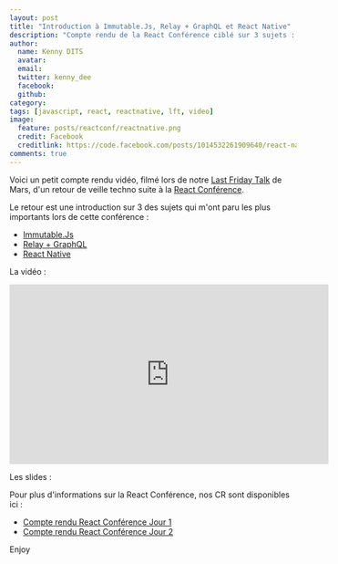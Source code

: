 ```yaml
---
layout: post
title: "Introduction à Immutable.Js, Relay + GraphQL et React Native"
description: "Compte rendu de la React Conférence ciblé sur 3 sujets : Immutable.Js, Relay + GraphQL et React Native"
author:
  name: Kenny DITS
  avatar:
  email:
  twitter: kenny_dee
  facebook:
  github:
category:
tags: [javascript, react, reactnative, lft, video]
image:
  feature: posts/reactconf/reactnative.png
  credit: Facebook
  creditlink: https://code.facebook.com/posts/1014532261909640/react-native-bringing-modern-web-techniques-to-mobile/
comments: true
---
```

Voici un petit compte rendu vidéo, filmé lors de notre [Last Friday Talk](http://tech.m6web.fr/organiser-des-conferences-technique-en-interne/) de Mars, d'un retour de veille techno suite à la [React Conférence](http://conf.reactjs.com/).

Le retour est une introduction sur 3 des sujets qui m'ont paru les plus importants lors de cette conférence :

* <a href='javascript:;' id='sn1-button'>Immutable.Js</a>
* <a href='javascript:;' id='sn2-button'>Relay + GraphQL</a>
* <a href='javascript:;' id='sn3-button'>React Native</a>

La vidéo :

<iframe id='playerVideo' width="560" height="315" src="https://www.youtube.com/embed/-TjG0nMbQ2k?enablejsapi=1&html5=1" frameborder="0" allowfullscreen></iframe>

Les slides :

<script async class="speakerdeck-embed" data-id="67994df555e64b37b04a49fddacccc6d" data-ratio="1.77777777777778" src="//speakerdeck.com/assets/embed.js"></script>

Pour plus d'informations sur la React Conférence, nos CR sont disponibles ici : 

* [Compte rendu React Conférence Jour 1](http://tech.m6web.fr/cr-react-conf-2015-day-one)
* [Compte rendu React Conférence Jour 2](http://tech.m6web.fr/cr-react-conf-2015-day-two)

Enjoy

<script type='text/javascript'>
var tag = document.createElement('script');

tag.src = "https://www.youtube.com/iframe_api";
var firstScriptTag = document.getElementsByTagName('script')[0];
firstScriptTag.parentNode.insertBefore(tag, firstScriptTag);

var player;
function onYouTubeIframeAPIReady() {
  player = new YT.Player('playerVideo', {
    events: {
      'onReady': onPlayerReady
    }
  });
}

function onPlayerReady(event) {

  var sn1 = document.getElementById("sn1-button");
  sn1.addEventListener("click", function(){
    player.seekTo(440, true);
  });


  var sn2 = document.getElementById("sn2-button");
  sn2.addEventListener("click", function(){
    player.seekTo(778, true);
  });


var sn3 = document.getElementById("sn3-button");
  sn3.addEventListener("click", function(){
    player.seekTo(1272, true);
  });

}
                                    
</script>
